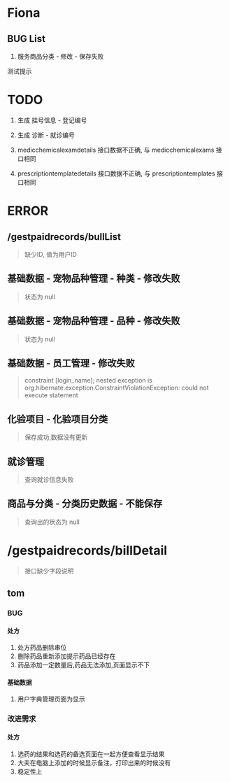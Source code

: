 # Fiona

## BUG List

1. 服务商品分类 - 修改 - 保存失败

测试提示

# TODO

1. 生成 挂号信息 - 登记编号

2. 生成 诊断  - 就诊编号

3. medicchemicalexamdetails 接口数据不正确,  与 medicchemicalexams 接口相同

3. prescriptiontemplatedetails 接口数据不正确,  与 prescriptiontemplates 接口相同

# ERROR

## /gestpaidrecords/bullList

> 缺少ID, 值为用户ID

## 基础数据 - 宠物品种管理 - 种类 - 修改失败
 
 > 状态为 null
 
## 基础数据 - 宠物品种管理 - 品种 - 修改失败
 
 > 状态为 null
 
## 基础数据 - 员工管理 - 修改失败
 
 > constraint [login_name]; nested exception is org.hibernate.exception.ConstraintViolationException: could not execute statement
 


## 化验项目 - 化验项目分类
 
>  保存成功,数据没有更新


## 就诊管理
 
>  查询就诊信息失败


## 商品与分类 - 分类历史数据 - 不能保存
 
>  查询出的状态为 null


# /gestpaidrecords/billDetail

> 接口缺少字段说明

## tom

### BUG
#### 处方
1. 处方药品删除串位
1. 删除药品重新添加提示药品已经存在
1. 药品添加一定数量后,药品无法添加,页面显示不下

#### 基础数据
1. 用户字典管理页面为显示


### 改进需求
#### 处方
1. 选药的结果和选药的备选页面在一起方便查看显示结果
1. 大夫在电脑上添加的时候显示备注，打印出来的时候没有
1. 稳定性上




